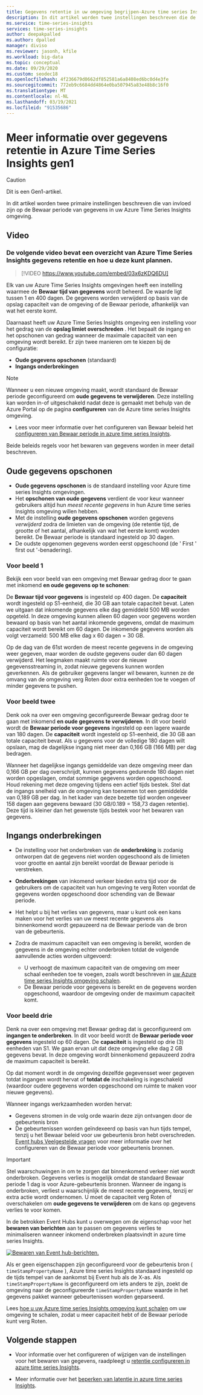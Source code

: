 ```yaml
---
title: Gegevens retentie in uw omgeving begrijpen-Azure time series Insight | Microsoft Docs
description: In dit artikel worden twee instellingen beschreven die de Bewaar periode van gegevens in uw Azure Time Series Insights omgeving regelen.
ms.service: time-series-insights
services: time-series-insights
author: deepakpalled
ms.author: dpalled
manager: diviso
ms.reviewer: jasonh, kfile
ms.workload: big-data
ms.topic: conceptual
ms.date: 09/29/2020
ms.custom: seodec18
ms.openlocfilehash: 4f236679d0662df852581a6a8408ed6bc0d4e3fe
ms.sourcegitcommit: 772eb9c6684dd4864e0ba507945a83e48b8c16f0
ms.translationtype: MT
ms.contentlocale: nl-NL
ms.lasthandoff: 03/19/2021
ms.locfileid: "91535686"
---
```

# <a name="understand-data-retention-in-azure-time-series-insights-gen1"></a>Meer informatie over gegevens retentie in Azure Time Series Insights gen1

> [!CAUTION]
> Dit is een Gen1-artikel.

In dit artikel worden twee primaire instellingen beschreven die van invloed zijn op de Bewaar periode van gegevens in uw Azure Time Series Insights omgeving.

## <a name="video"></a>Video

### <a name="the-following-video-summarizes-azure-time-series-insights-data-retention-and-how-to-plan-for-itbr"></a>De volgende video bevat een overzicht van Azure Time Series Insights gegevens retentie en hoe u deze kunt plannen.</br>

> [!VIDEO https://www.youtube.com/embed/03x6zKDQ6DU]

Elk van uw Azure Time Series Insights omgevingen heeft een instelling waarmee de **Bewaar tijd van gegevens** wordt beheerd. De waarde ligt tussen 1 en 400 dagen. De gegevens worden verwijderd op basis van de opslag capaciteit van de omgeving of de Bewaar periode, afhankelijk van wat het eerste komt.

Daarnaast heeft uw Azure Time Series Insights omgeving een instelling voor het gedrag van de **opslag limiet overschreden** . Het bepaalt de ingang en het opschonen van gedrag wanneer de maximale capaciteit van een omgeving wordt bereikt. Er zijn twee manieren om te kiezen bij de configuratie:

- **Oude gegevens opschonen** (standaard)  
- **Ingangs onderbrekingen**

> [!NOTE]
> Wanneer u een nieuwe omgeving maakt, wordt standaard de Bewaar periode geconfigureerd om **oude gegevens te verwijderen**. Deze instelling kan worden in-of uitgeschakeld nadat deze is gemaakt met behulp van de Azure Portal op de pagina **configureren** van de Azure time series Insights omgeving.
>
> - Lees voor meer informatie over het configureren van Bewaar beleid het [configureren van Bewaar periode in azure time series Insights](time-series-insights-how-to-configure-retention.md).

Beide beleids regels voor het bewaren van gegevens worden in meer detail beschreven.

## <a name="purge-old-data"></a>Oude gegevens opschonen

- **Oude gegevens opschonen** is de standaard instelling voor Azure time series Insights omgevingen.  
- Het **opschonen van oude gegevens** verdient de voor keur wanneer gebruikers altijd hun *meest recente gegevens* in hun Azure time series Insights omgeving willen hebben.
- Met de instelling **oude gegevens opschonen** worden gegevens *verwijderd* zodra de limieten van de omgeving (de retentie tijd, de grootte of het aantal, afhankelijk van wat het eerste komt) worden bereikt. De Bewaar periode is standaard ingesteld op 30 dagen.
- De oudste opgenomen gegevens worden eerst opgeschoond (de ' First ' first out '-benadering).

### <a name="example-one"></a>Voor beeld 1

Bekijk een voor beeld van een omgeving met Bewaar gedrag door te gaan met inkomend **en oude gegevens op te schonen**:

De **Bewaar tijd voor gegevens** is ingesteld op 400 dagen. De **capaciteit** wordt ingesteld op S1-eenheid, die 30 GB aan totale capaciteit bevat. Laten we uitgaan dat inkomende gegevens elke dag gemiddeld 500 MB worden opgeteld. In deze omgeving kunnen alleen 60 dagen voor gegevens worden bewaard op basis van het aantal inkomende gegevens, omdat de maximum capaciteit wordt bereikt om 60 dagen. De inkomende gegevens worden als volgt verzameld: 500 MB elke dag x 60 dagen = 30 GB.

Op de dag van de 61st worden de meest recente gegevens in de omgeving weer gegeven, maar worden de oudste gegevens ouder dan 60 dagen verwijderd. Het leegmaken maakt ruimte voor de nieuwe gegevensstreaming in, zodat nieuwe gegevens kunnen worden geverkennen. Als de gebruiker gegevens langer wil bewaren, kunnen ze de omvang van de omgeving verg Roten door extra eenheden toe te voegen of minder gegevens te pushen.  

### <a name="example-two"></a>Voor beeld twee

Denk ook na over een omgeving geconfigureerde Bewaar gedrag door te gaan met inkomend **en oude gegevens te verwijderen**. In dit voor beeld wordt de **Bewaar periode voor gegevens** ingesteld op een lagere waarde van 180 dagen. De **capaciteit** wordt ingesteld op S1-eenheid, die 30 GB aan totale capaciteit bevat. Als u gegevens voor de volledige 180 dagen wilt opslaan, mag de dagelijkse ingang niet meer dan 0,166 GB (166 MB) per dag bedragen.  

Wanneer het dagelijkse ingangs gemiddelde van deze omgeving meer dan 0,166 GB per dag overschrijdt, kunnen gegevens gedurende 180 dagen niet worden opgeslagen, omdat sommige gegevens worden opgeschoond. Houd rekening met deze omgeving tijdens een actief tijds bestek. Stel dat de ingangs snelheid van de omgeving kan toenemen tot een gemiddelde van 0,189 GB per dag. In het kader van deze bezette tijd worden ongeveer 158 dagen aan gegevens bewaard (30 GB/0.189 = 158,73 dagen retentie). Deze tijd is kleiner dan het gewenste tijds bestek voor het bewaren van gegevens.

## <a name="pause-ingress"></a>Ingangs onderbrekingen

- De instelling voor het onderbreken van de **onderbreking** is zodanig ontworpen dat de gegevens niet worden opgeschoond als de limieten voor grootte en aantal zijn bereikt voordat de Bewaar periode is verstreken.  
- **Onderbrekingen** van inkomend verkeer bieden extra tijd voor de gebruikers om de capaciteit van hun omgeving te verg Roten voordat de gegevens worden opgeschoond door schending van de Bewaar periode.
- Het helpt u bij het verlies van gegevens, maar u kunt ook een kans maken voor het verlies van uw meest recente gegevens als binnenkomend wordt gepauzeerd na de Bewaar periode van de bron van de gebeurtenis.
- Zodra de maximum capaciteit van een omgeving is bereikt, worden de gegevens in de omgeving echter onderbroken totdat de volgende aanvullende acties worden uitgevoerd:

  - U verhoogt de maximum capaciteit van de omgeving om meer schaal eenheden toe te voegen, zoals wordt beschreven in [uw Azure time series Insights omgeving schalen](time-series-insights-how-to-scale-your-environment.md).
  - De Bewaar periode voor gegevens is bereikt en de gegevens worden opgeschoond, waardoor de omgeving onder de maximum capaciteit komt.

### <a name="example-three"></a>Voor beeld drie

Denk na over een omgeving met Bewaar gedrag dat is geconfigureerd om **ingangen te onderbreken**. In dit voor beeld wordt de **Bewaar periode voor gegevens** ingesteld op 60 dagen. De **capaciteit** is ingesteld op drie (3) eenheden van S1. We gaan ervan uit dat deze omgeving elke dag 2 GB gegevens bevat. In deze omgeving wordt binnenkomend gepauzeerd zodra de maximum capaciteit is bereikt.

Op dat moment wordt in de omgeving dezelfde gegevensset weer gegeven totdat ingangen wordt hervat of **totdat de** inschakeling is ingeschakeld (waardoor oudere gegevens worden opgeschoond om ruimte te maken voor nieuwe gegevens).

Wanneer ingangs werkzaamheden worden hervat:

- Gegevens stromen in de volg orde waarin deze zijn ontvangen door de gebeurtenis bron
- De gebeurtenissen worden geïndexeerd op basis van hun tijds tempel, tenzij u het Bewaar beleid voor uw gebeurtenis bron hebt overschreden. [Event hubs Veelgestelde vragen](../event-hubs/event-hubs-faq.md) voor meer informatie over het configureren van de Bewaar periode voor gebeurtenis bronnen.

> [!IMPORTANT]
> Stel waarschuwingen in om te zorgen dat binnenkomend verkeer niet wordt onderbroken. Gegevens verlies is mogelijk omdat de standaard Bewaar periode 1 dag is voor Azure-gebeurtenis bronnen. Wanneer de ingang is onderbroken, verliest u waarschijnlijk de meest recente gegevens, tenzij er extra actie wordt ondernomen. U moet de capaciteit verg Roten of overschakelen om **oude gegevens te verwijderen** om de kans op gegevens verlies te voor komen.

In de betrokken Event Hubs kunt u overwegen om de eigenschap voor het **bewaren van berichten** aan te passen om gegevens verlies te minimaliseren wanneer inkomend onderbreken plaatsvindt in azure time series Insights.

[![Bewaren van Event hub-berichten.](media/time-series-insights-concepts-retention/event-hub-retention.png)](media/time-series-insights-concepts-retention/event-hub-retention.png#lightbox)

Als er geen eigenschappen zijn geconfigureerd voor de gebeurtenis bron ( `timeStampPropertyName` ), Azure time series Insights standaard ingesteld op de tijds tempel van de aankomst bij Event hub als de X-as. Als `timeStampPropertyName` is geconfigureerd om iets anders te zijn, zoekt de omgeving naar de geconfigureerde `timeStampPropertyName` waarde in het gegevens pakket wanneer gebeurtenissen worden geparseerd.

Lees [hoe u uw Azure time series Insights omgeving kunt schalen](time-series-insights-how-to-scale-your-environment.md) om uw omgeving te schalen, zodat u meer capaciteit hebt of de Bewaar periode kunt verg Roten.

## <a name="next-steps"></a>Volgende stappen

- Voor informatie over het configureren of wijzigen van de instellingen voor het bewaren van gegevens, raadpleegt u [retentie configureren in azure time series Insights](time-series-insights-how-to-configure-retention.md).

- Meer informatie over het [beperken van latentie in azure time series Insights](time-series-insights-environment-mitigate-latency.md).

